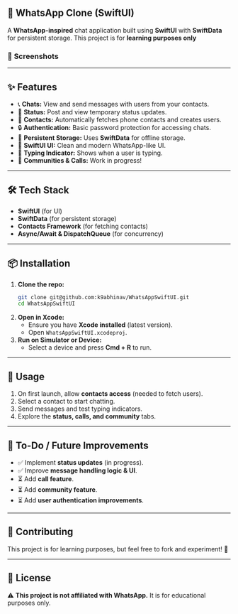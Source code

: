 ## **🚀 WhatsApp Clone (SwiftUI)**
A **WhatsApp-inspired** chat application built using **SwiftUI** with **SwiftData** for persistent storage. This project is for **learning purposes only** 

### 📸 **Screenshots**
---

## **✨ Features**
- 📞 **Chats:** View and send messages with users from your contacts.  
- 📝 **Status:** Post and view temporary status updates.  
- 📱 **Contacts:** Automatically fetches phone contacts and creates users.  
- 🔒 **Authentication:** Basic password protection for accessing chats.  
- 📂 **Persistent Storage:** Uses **SwiftData** for offline storage.  
- 🎨 **SwiftUI UI:** Clean and modern WhatsApp-like UI.  
- 🔔 **Typing Indicator:** Shows when a user is typing.  
- 📢 **Communities & Calls:** Work in progress!  

---

## **🛠️ Tech Stack**
- **SwiftUI** (for UI)
- **SwiftData** (for persistent storage)
- **Contacts Framework** (for fetching contacts)
- **Async/Await & DispatchQueue** (for concurrency)

---

## **📦 Installation**
1. **Clone the repo:**
   ```sh
   git clone git@github.com:k9abhinav/WhatsAppSwiftUI.git
   cd WhatsAppSwiftUI
   ```
2. **Open in Xcode:**  
   - Ensure you have **Xcode installed** (latest version).  
   - Open `WhatsAppSwiftUI.xcodeproj`.  
3. **Run on Simulator or Device:**  
   - Select a device and press **Cmd + R** to run.  

---

## **🔑 Usage**
1. On first launch, allow **contacts access** (needed to fetch users).  
2. Select a contact to start chatting.  
3. Send messages and test typing indicators.  
4. Explore the **status, calls, and community** tabs.  

---

## **📝 To-Do / Future Improvements**
- ✅ Implement **status updates** (in progress).  
- ✅ Improve **message handling logic & UI**.  
- ⏳ Add **call feature**.  
- ⏳ Add **community feature**.  
- ⏳ Add **user authentication improvements**.  

---

## **🤝 Contributing**
This project is for learning purposes, but feel free to fork and experiment! 🚀  

---

## **📄 License**
⚠️ **This project is not affiliated with WhatsApp.** It is for educational purposes only.  

